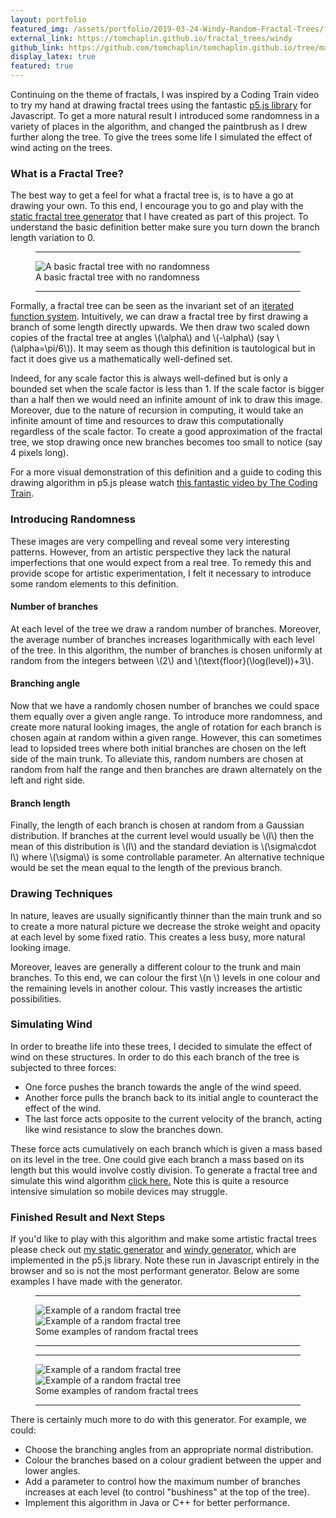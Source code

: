 ```yaml
---
layout: portfolio
featured_img: /assets/portfolio/2019-03-24-Windy-Random-Fractal-Trees/fractal_tree6_variation02_crop_small.jpg
external_link: https://tomchaplin.github.io/fractal_trees/windy
github_link: https://github.com/tomchaplin/tomchaplin.github.io/tree/master/fractal_trees/windy
display_latex: true
featured: true
---
```

Continuing on the theme of fractals, I was inspired by a Coding Train video to try my hand at drawing fractal trees using the fantastic [p5.js library](https://p5js.org/) for Javascript.
To get a more natural result I introduced some randomness in a variety of places in the algorithm, and changed the paintbrush as I drew further along the tree.
To give the trees some life I simulated the effect of wind acting on the trees.
<!--more-->

### What is a Fractal Tree?

The best way to get a feel for what a fractal tree is, is to have a go at drawing your own.
To this end, I encourage you to go and play with the [static fractal tree generator](https://tomchaplin.github.io/fractal_trees/static) that I have created as part of this project.
To understand the basic definition better make sure you turn down the branch length variation to 0.

<figure class = "in_article">
    <hr class="midrule">
    <div>
        <div><img src="/assets/portfolio/2019-03-24-Windy-Random-Fractal-Trees/fractal_tree_no_random.png" alt="A basic fractal tree with no randomness"></div>
    </div>
    <figcaption>A basic fractal tree with no randomness</figcaption>
    <hr class="midrule">
</figure>

Formally, a fractal tree can be seen as the invariant set of an [iterated function system](http://mathworld.wolfram.com/IteratedFunctionSystem.html).
Intuitively, we can draw a fractal tree by first drawing a branch of some length directly upwards.
We then draw two scaled down copies of the fractal tree at angles \\(\alpha\\) and \\(-\alpha\\) (say \\(\alpha=\pi/6\\)).
It may seem as though this definition is tautological but in fact it does give us a mathematically well-defined set.

Indeed, for any scale factor this is always well-defined but is only a bounded set when the scale factor is less than 1.
If the scale factor is bigger than a half then we would need an infinite amount of ink to draw this image.
Moreover, due to the nature of recursion in computing, it would take an infinite amount of time and resources to draw this computationally regardless of the scale factor. 
To create a good approximation of the fractal tree, we stop drawing once new branches becomes too small to notice (say 4 pixels long).

For a more visual demonstration of this definition and a guide to coding this drawing algorithm in p5.js please watch [this fantastic video by The Coding Train](https://www.youtube.com/watch?v=0jjeOYMjmDU).

### Introducing Randomness

These images are very compelling and reveal some very interesting patterns.
However, from an artistic perspective they lack the natural imperfections that one would expect from a real tree.
To remedy this and provide scope for artistic experimentation, I felt it necessary to introduce some random elements to this definition.

#### Number of branches

At each level of the tree we draw a random number of branches.
Moreover, the average number of branches increases logarithmically with each level of the tree.
In this algorithm, the number of branches is chosen uniformly at random from the integers between \\(2\\) and \\(\text{floor}(\log(level))+3\\).

#### Branching angle

Now that we have a randomly chosen number of branches we could space them equally over a given angle range.
To introduce more randomness, and create more natural looking images, the angle of rotation for each branch is chosen again at random within a given range.
However, this can sometimes lead to lopsided trees where both initial branches are chosen on the left side of the main trunk.
To alleviate this, random numbers are chosen at random from half the range and then branches are drawn alternately on the left and right side.

#### Branch length

Finally, the length of each branch is chosen at random from a Gaussian distribution.
If branches at the current level would usually be \\(l\\) then the mean of this distribution is \\(l\\) and the standard deviation is \\(\sigma\cdot l\\) where \\(\sigma\\) is some controllable parameter.
An alternative technique would be set the mean equal to the length of the previous branch.

### Drawing Techniques

In nature, leaves are usually significantly thinner than the main trunk and so to create a more natural picture we decrease the stroke weight and opacity at each level by some fixed ratio.
This creates a less busy, more natural looking image.

Moreover, leaves are generally a different colour to the trunk and main branches.
To this end, we can colour the first \\(n \\) levels in one colour and the remaining levels in another colour.
This vastly increases the artistic possibilities.

### Simulating Wind

In order to breathe life into these trees, I decided to simulate the effect of wind on these structures.
In order to do this each branch of the tree is subjected to three forces:

* One force pushes the branch towards the angle of the wind speed.
* Another force pulls the branch back to its initial angle to counteract the effect of the wind.
* The last force acts opposite to the current velocity of the branch, acting like wind resistance to slow the branches down.

These force acts cumulatively on each branch which is given a mass based on its level in the tree.
One could give each branch a mass based on its length but this would involve costly division.
To generate a fractal tree and simulate this wind algorithm <a href="/fractal_trees/windy">click here.</a>
Note this is quite a resource intensive simulation so mobile devices may struggle.

### Finished Result and Next Steps

If you'd like to play with this algorithm and make some artistic fractal trees please check out [my static generator](https://tomchaplin.github.io/fractal_trees/static) and [windy generator](https://tomchaplin.github.io/fractal_trees/windy), which are implemented in the p5.js library.
Note these run in Javascript entirely in the browser and so is not the most performant generator.
Below are some examples I have made with the generator.

<figure class = "in_article">
	<hr class="midrule">
	<div class="side_by_side">
		<div><img src="/assets/portfolio/2019-03-24-Windy-Random-Fractal-Trees/featured_tree3.png" alt="Example of a random fractal tree"></div>
		<div><img src="/assets/portfolio/2019-03-24-Windy-Random-Fractal-Trees/featured_tree.png" alt="Example of a random fractal tree"></div>
	</div>
	<figcaption>Some examples of random fractal trees</figcaption>
	<hr class="midrule">
</figure>

<figure class = "in_article">
	<hr class="midrule">
	<div class="side_by_side">
		<div><img src="/assets/portfolio/2019-03-24-Windy-Random-Fractal-Trees/fractal_tree6_variation01.png" alt="Example of a random fractal tree"></div>
		<div><img src="/assets/portfolio/2019-03-24-Windy-Random-Fractal-Trees/fractal_tree7.png" alt="Example of a random fractal tree"></div>
	</div>
	<figcaption>Some examples of random fractal trees</figcaption>
	<hr class="midrule">
</figure>

There is certainly much more to do with this generator.
For example, we could:

* Choose the branching angles from an appropriate normal distribution.
* Colour the branches based on a colour gradient between the upper and lower angles.
* Add a parameter to control how the maximum number of branches increases at each level (to control "bushiness" at the top of the tree).
* Implement this algorithm in Java or C++ for better performance.
